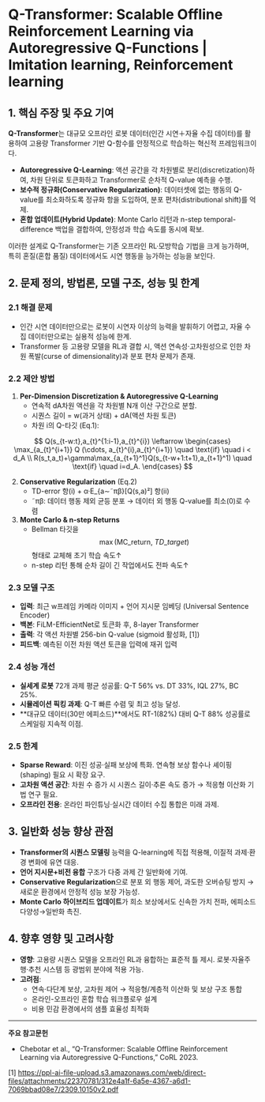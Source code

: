 # Q-Transformer: Scalable Offline Reinforcement Learning via Autoregressive Q-Functions | Imitation learning,  Reinforcement learning

## 1. 핵심 주장 및 주요 기여  
**Q-Transformer**는 대규모 오프라인 로봇 데이터(인간 시연＋자율 수집 데이터)를 활용하여 고용량 Transformer 기반 Q-함수를 안정적으로 학습하는 혁신적 프레임워크이다.  
- **Autoregressive Q-Learning**: 액션 공간을 각 차원별로 분리(discretization)하여, 차원 단위로 토큰화하고 Transformer로 순차적 Q-value 예측을 수행.  
- **보수적 정규화(Conservative Regularization)**: 데이터셋에 없는 행동의 Q-value를 최소화하도록 정규화 항을 도입하여, 분포 편차(distributional shift)를 억제.  
- **혼합 업데이트(Hybrid Update)**: Monte Carlo 리턴과 n-step temporal-difference 백업을 결합하여, 안정성과 학습 속도를 동시에 확보.  

이러한 설계로 Q-Transformer는 기존 오프라인 RL·모방학습 기법을 크게 능가하며, 특히 혼질(혼합 품질) 데이터에서도 시연 행동을 능가하는 성능을 보인다.

## 2. 문제 정의, 방법론, 모델 구조, 성능 및 한계

### 2.1 해결 문제  
- 인간 시연 데이터만으로는 로봇이 시연자 이상의 능력을 발휘하기 어렵고, 자율 수집 데이터만으로는 실용적 성능에 한계.  
- Transformer 등 고용량 모델을 RL과 결합 시, 액션 연속성·고차원성으로 인한 차원 폭발(curse of dimensionality)과 분포 편차 문제가 존재.

### 2.2 제안 방법  
1) **Per-Dimension Discretization & Autoregressive Q-Learning**  
   - 연속적 dA차원 액션을 각 차원별 N개 이산 구간으로 분할.  
   - 시퀀스 길이 = w(과거 상태) + dA(액션 차원 토큰)  
   - 차원 i의 Q-타깃 (Eq.1):  

$$
Q(s_{t-w:t},a_{t}^{1:i-1},a_{t}^{i}) \leftarrow \begin{cases} \max_{a_{t}^{i+1}} Q (\cdots, a_{t}^{i},a_{t}^{i+1}) \quad \text{if} \quad i < d_A \\
R(s_t,a_t)+\gamma\max_{a_{t+1}^1}Q(s_{t-w+1:t+1},a_{t+1}^1) \quad \text{if} \quad i=d_A. \end{cases}
$$

2) **Conservative Regularization** (Eq.2)  
   - TD-error 항(i) + α·E_{a∼˜πβ}[Q(s,a)²] 항(ii)  
   - ˜πβ: 데이터 행동 제외 균등 분포 → 데이터 외 행동 Q-value를 최소(0)로 수렴
3) **Monte Carlo & n-step Returns**  
   - Bellman 타깃을 $$\max(\mathrm{MC\_return},\ TD\_target)$$ 형태로 교체해 초기 학습 속도↑  
   - n-step 리턴 통해 순차 길이 긴 작업에서도 전파 속도↑

### 2.3 모델 구조  
- **입력**: 최근 w프레임 카메라 이미지 + 언어 지시문 임베딩 (Universal Sentence Encoder)  
- **백본**: FiLM-EfficientNet로 토큰화 후, 8-layer Transformer  
- **출력**: 각 액션 차원별 256-bin Q-value (sigmoid 활성화, [1])  
- **피드백**: 예측된 이전 차원 액션 토큰을 입력에 재귀 입력

### 2.4 성능 개선  
- **실세계 로봇** 72개 과제 평균 성공률: Q-T 56% vs. DT 33%, IQL 27%, BC 25%.  
- **시뮬레이션 픽킹 과제**: Q-T 빠른 수렴 및 최고 성능 달성.  
- **대규모 데이터(30만 에피소드)**에서도 RT-1(82%) 대비 Q-T 88% 성공률로 스케일링 지속적 이점.

### 2.5 한계  
- **Sparse Reward**: 이진 성공·실패 보상에 특화. 연속형 보상 함수나 셰이핑(shaping) 필요 시 확장 요구.  
- **고차원 액션 공간**: 차원 수 증가 시 시퀀스 길이·추론 속도 증가 → 적응형 이산화 기법 연구 필요.  
- **오프라인 전용**: 온라인 파인튜닝·실시간 데이터 수집 통합은 미래 과제.

## 3. 일반화 성능 향상 관점  
- **Transformer의 시퀀스 모델링** 능력을 Q-learning에 직접 적용해, 이질적 과제·환경 변화에 유연 대응.  
- **언어 지시문+비전 융합** 구조가 다중 과제 간 일반화에 기여.  
- **Conservative Regularization**으로 분포 외 행동 제어, 과도한 오버슈팅 방지 → 새로운 환경에서 안정적 성능 보장 가능성.  
- **Monte Carlo 하이브리드 업데이트**가 희소 보상에서도 신속한 가치 전파, 에피소드 다양성→일반화 촉진.

## 4. 향후 영향 및 고려사항  
- **영향**: 고용량 시퀀스 모델을 오프라인 RL과 융합하는 표준적 틀 제시. 로봇·자율주행·추천 시스템 등 광범위 분야에 적용 가능.  
- **고려점**:  
  - 연속·다단계 보상, 고차원 제어 → 적응형/계층적 이산화 및 보상 구조 통합  
  - 온라인-오프라인 혼합 학습 워크플로우 설계  
  - 비용 민감 환경에서의 샘플 효율성 최적화  

---  
**주요 참고문헌**  
- Chebotar et al., “Q-Transformer: Scalable Offline Reinforcement Learning via Autoregressive Q-Functions,” CoRL 2023.

[1] https://ppl-ai-file-upload.s3.amazonaws.com/web/direct-files/attachments/22370781/312e4a1f-6a5e-4367-a6d1-7069bbad08e7/2309.10150v2.pdf
